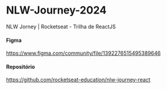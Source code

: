 # NLW-Journey-2024
NLW Jorney | Rocketseat - Trilha de ReactJS

#### Figma
https://www.figma.com/community/file/1392276515495389646

#### Repositório
https://github.com/rocketseat-education/nlw-journey-react
